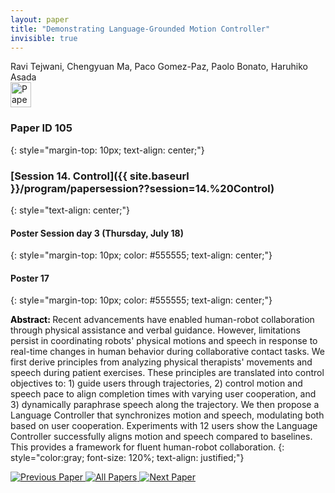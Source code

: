 ```yaml
---
layout: paper
title: "Demonstrating Language-Grounded Motion Controller"
invisible: true
---
```

<div class="paper-authors">
<div class="paper-author-box">
    <div class="paper-author-name">Ravi Tejwani, Chengyuan Ma, Paco Gomez-Paz, Paolo Bonato, Haruhiko Asada</div>
    <div class="paper-author-uni"></div>
</div>

</div><div class="paper-pdf">
<div> <a href="http://www.roboticsproceedings.org/rss19/p105.pdf"><img src="{{ site.baseurl }}/images/paper_link.png" alt="Paper Website" width = "33"  height = "40"/></a> </div>
</div>

### Paper ID 105
{: style="margin-top: 10px; text-align: center;"}

### [Session 14. Control]({{ site.baseurl }}/program/papersession??session=14.%20Control)
{: style="text-align: center;"}

#### Poster Session day 3 (Thursday, July 18)
{: style="margin-top: 10px; color: #555555; text-align: center;"}

#### Poster 17
{: style="margin-top: 10px; color: #555555; text-align: center;"}

<b style="color: black;">Abstract: </b>Recent advancements have enabled human-robot collaboration through physical assistance and verbal guidance. However, limitations persist in coordinating robots' physical motions and speech in response to real-time changes in human behavior during collaborative contact tasks.
 We first derive principles from analyzing physical therapists' movements and speech during patient exercises. These principles are translated into control objectives to: 1) guide users through trajectories, 2) control motion and speech pace to align completion times with varying user cooperation, and 3) dynamically paraphrase speech along the trajectory.
 We then propose a Language Controller that synchronizes motion and speech, modulating both based on user cooperation. 
 Experiments with 12 users show the Language Controller successfully aligns motion and speech compared to baselines. This provides a framework for fluent human-robot collaboration.
{: style="color:gray; font-size: 120%; text-align: justified;"}


<div class="paper-menu">
<a href="{{ site.baseurl }}/program/papers/104/"> <img src="{{ site.baseurl }}/images/previous_paper_icon.png" alt="Previous Paper" title="Previous Paper"/> </a>
<a href="{{ site.baseurl }}/program/papers"><img src="{{ site.baseurl }}/images/overview_icon.png" alt="All Papers" title="All Papers"/> </a>
<a href="{{ site.baseurl }}/program/papers/106/"> <img src="{{ site.baseurl }}/images/next_paper_icon.png" alt="Next Paper" title="Next Paper"/> </a>

</div>
